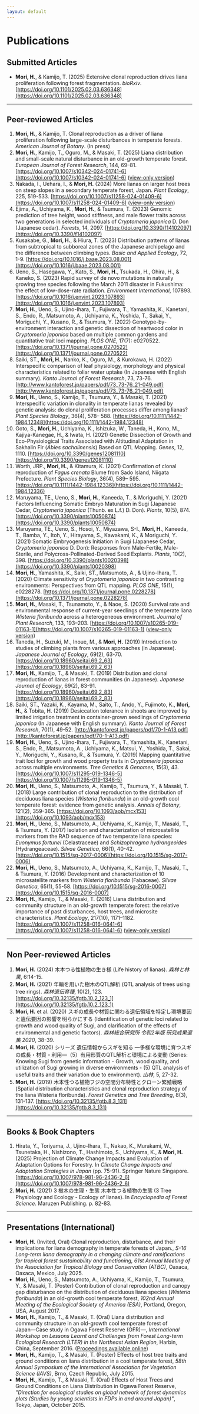 ```yaml
---
layout: default
---
```


# Publications

## Submitted Articles
- **Mori, H.**, & Kamijo, T. (2025) Extensive clonal reproduction drives liana proliferation following forest fragmentation. *bioRxiv*. [https://doi.org/10.1101/2025.02.03.636348](https://doi.org/10.1101/2025.02.03.636348)

---

## Peer-reviewed Articles

1. **Mori, H.**, & Kamijo, T. Clonal reproduction as a driver of liana proliferation following large-scale disturbances in temperate forests. *American Journal of Botany*. (In press)
1. **Mori, H.**, Kamijo, T., Oguro, M., & Masaki, T. (2025) Liana distribution and small-scale natural disturbance in an old-growth temperate forest. *European Journal of Forest Research*, 144, 69–81. [https://doi.org/10.1007/s10342-024-01741-6](https://doi.org/10.1007/s10342-024-01741-6) ([view-only version](https://rdcu.be/d1kWo))
1. Nakada, I., Uehara, I., & **Mori, H.** (2024) More lianas on larger host trees on steep slopes in a secondary temperate forest, Japan. *Plant Ecology*, 225, 519-533. [https://doi.org/10.1007/s11258-024-01409-6](https://doi.org/10.1007/s11258-024-01409-6) ([view-only version](https://rdcu.be/dBOWm))
1. Ejima, A., Uchiyama, K., **Mori, H.**, & Tsumura, T. (2023) Genomic prediction of tree height, wood stiffness, and male flower traits across two generations in selected individuals of *Cryptomeria japonica* D. Don (Japanese cedar). *Forests*, 14, 2097. [https://doi.org/10.3390/f14102097](https://doi.org/10.3390/f14102097)
1. Kusakabe, G., **Mori, H.**, & Hiura, T. (2023) Distribution patterns of lianas from subtropical to subboreal zones of the Japanese archipelago and the difference between climbing types. *Basic and Applied Ecology*, 72, 1-9. [https://doi.org/10.1016/j.baae.2023.08.001](https://doi.org/10.1016/j.baae.2023.08.001)
1. Ueno, S., Hasegawa, Y., Kato, S., **Mori, H.**, Tsukada, H., Ohira, H., & Kaneko, S. (2023) Rapid survey of de novo mutations in naturally growing tree species following the March 2011 disaster in Fukushima: the effect of low-dose-rate radiation. *Environment International*, 107893. [https://doi.org/10.1016/j.envint.2023.107893](https://doi.org/10.1016/j.envint.2023.107893)
1. **Mori, H.**, Ueno, S., Ujino-Ihara, T., Fujiwara, T., Yamashita, K., Kanetani, S., Endo, R., Matsumoto, A., Uchiyama, K., Yoshida, T., Sakai, Y., Moriguchi, Y., Kusano, R., & Tsumura, Y. (2022) Genotype-by-environment interaction and genetic dissection of heartwood color in *Cryptomeria japonica* based on multiple common gardens and quantitative trait loci mapping. *PLOS ONE*, 17(7): e0270522. [https://doi.org/10.1371/journal.pone.0270522](https://doi.org/10.1371/journal.pone.0270522)
1. Saiki, ST., **Mori, H.**, Nanko, K., Oguro, M., & Kurokawa, H. (2022) Interspecific comparison of leaf physiology, morphology and physical characteristics related to foliar water uptake (In Japanese with English summary). *Kanto Journal of Forest Research*, 73, 73-76. [http://www.kantoforest.jp/papers/pdf/73_73-76_21-049.pdf](http://www.kantoforest.jp/papers/pdf/73_73-76_21-049.pdf)
1. **Mori, H.**, Ueno, S., Kamijo, T., Tsumura, Y., & Masaki, T. (2021) Interspecific variation in clonality in temperate lianas revealed by genetic analysis: do clonal proliferation processes differ among lianas? *Plant Species Biology*, 36(4), 578– 588. [https://doi.org/10.1111/1442-1984.12348](https://doi.org/10.1111/1442-1984.12348)
1. Goto, S., **Mori, H.**, Uchiyama, K., Ishizuka, W., Taneda, H., Kono, M., Kajiya-Kanegae, H., & Iwata, H. (2021) Genetic Dissection of Growth and Eco-Physiological Traits Associated with Altitudinal Adaptation in Sakhalin Fir (*Abies sachalinensis*) Based on QTL Mapping. *Genes*, 12, 1110. [https://doi.org/10.3390/genes12081110](https://doi.org/10.3390/genes12081110)
1. Worth, JRP., **Mori, H.**, & Kitamura, K. (2021) Confirmation of clonal reproduction of *Fagus crenata* Blume from Sado Island, Niigata Prefecture. *Plant Species Biology*, 36(4), 589– 595. [https://doi.org/10.1111/1442-1984.12336](https://doi.org/10.1111/1442-1984.12336)
1. Maruyama, TE., Ueno, S., **Mori, H.**, Kaneeda, T., & Moriguchi, Y. (2021) Factors Influencing Somatic Embryo Maturation in Sugi (Japanese Cedar, *Cryptomeria japonica* (Thunb. ex L.f.) D. Don). *Plants*, 10(5), 874. [https://doi.org/10.3390/plants10050874](https://doi.org/10.3390/plants10050874)
1. Maruyama, TE., Ueno, S., Hosoi, Y., Miyazawa, S-I., **Mori, H.**, Kaneeda, T., Bamba, Y., Itoh, Y., Hirayama, S., Kawakami, K., & Moriguchi, Y. (2021) Somatic Embryogenesis Initiation in Sugi (Japanese Cedar, *Cryptomeria japonica* D. Don): Responses from Male-Fertile, Male-Sterile, and Polycross-Pollinated-Derived Seed Explants. *Plants*, 10(2), 398. [https://doi.org/10.3390/plants10020398](https://doi.org/10.3390/plants10020398)
1. **Mori, H.**, Yamashita, K., Saiki, ST., Matsumoto, A., & Ujino-Ihara, T. (2020) Climate sensitivity of *Cryptomeria japonica* in two contrasting environments: Perspectives from QTL mapping. *PLOS ONE*, 15(1), e0228278. [https://doi.org/10.1371/journal.pone.0228278](https://doi.org/10.1371/journal.pone.0228278)
1. **Mori, H.**, Masaki, T., Tsunamoto, Y., & Naoe, S. (2020) Survival rate and environmental response of current-year seedlings of the temperate liana *Wisteria floribunda* across a heterogeneous environment. *Journal of Plant Research*, 133, 193–203. [https://doi.org/10.1007/s10265-019-01163-1](https://doi.org/10.1007/s10265-019-01163-1) ([view-only version](https://rdcu.be/dB3zC))
1. Taneda, H., Suzuki, M., Inoue, M., & **Mori, H.** (2019) Introduction to studies of climbing plants from various approaches (in Japanese). *Japanese Journal of Ecology*, 69(2), 63-70. [https://doi.org/10.18960/seitai.69.2_63](https://doi.org/10.18960/seitai.69.2_63)
1. **Mori, H.**, Kamijo, T., & Masaki, T. (2019) Distribution and clonal reproduction of lianas in forest communities (in Japanese). *Japanese Journal of Ecology*, 69(2), 83-91. [https://doi.org/10.18960/seitai.69.2_83](https://doi.org/10.18960/seitai.69.2_83)
1. Saiki, ST., Yazaki, K., Kayama, M., Saito, T., Ando, Y., Fujimoto, K., **Mori, H.**, & Tobita, H. (2019) Desiccation tolerance in shoots are improved by limited irrigation treatment in container-grown seedlings of *Cryptomeria japonica* (In Japanese with English summary). *Kanto Journal of Forest Research*, 70(1), 49-52. [http://kantoforest.jp/papers/pdf/70-1-A13.pdf](http://kantoforest.jp/papers/pdf/70-1-A13.pdf)
1. **Mori, H.**, Ueno, S., Ujino-Ihara, T., Fujiwara, T., Yamashita, K., Kanetani, S., Endo, R., Matsumoto, A., Uchiyama, K., Matsui, Y., Yoshida, T., Sakai, Y., Moriguchi, Y., Kusano, R., & Tsumura, Y. (2019) Mapping quantitative trait loci for growth and wood property traits in *Cryptomeria japonica* across multiple environments. *Tree Genetics & Genomes*, 15(3), 43. [https://doi.org/10.1007/s11295-019-1346-5](https://doi.org/10.1007/s11295-019-1346-5)
1. **Mori, H.**, Ueno, S., Matsumoto, A., Kamijo, T., Tsumura, Y., & Masaki, T. (2018) Large contribution of clonal reproduction to the distribution of deciduous liana species (*Wisteria floribunda*) in an old-growth cool temperate forest: evidence from genetic analysis. *Annals of Botany*, 121(2), 359-365. [https://doi.org/10.1093/aob/mcx153](https://doi.org/10.1093/aob/mcx153)
1. **Mori, H.**, Ueno, S., Matsumoto, A., Uchiyama, K., Kamijo, T., Masaki, T., & Tsumura, Y. (2017) Isolation and characterization of microsatellite markers from the RAD sequence of two temperate liana species: *Euonymus fortunei* (Celastraceae) and *Schizophragma hydrangeoides* (Hydrangeaceae). *Silvae Genetica*, 66(1), 40-42. [https://doi.org/10.1515/sg-2017-0006](https://doi.org/10.1515/sg-2017-0006)
1. **Mori, H.**, Ueno, S., Matsumoto, A., Uchiyama, K., Kamijo, T., Masaki, T., & Tsumura, Y. (2016) Development and characterization of 10 microsatellite markers from *Wisteria floribunda* (Fabaceae). *Silvae Genetica*, 65(1), 55-58. [https://doi.org/10.1515/sg-2016-0007](https://doi.org/10.1515/sg-2016-0007)
1. **Mori, H.**, Kamijo, T., & Masaki, T. (2016) Liana distribution and community structure in an old-growth temperate forest: the relative importance of past disturbances, host trees, and microsite characteristics. *Plant Ecology*, 217(10), 1171–1182. [https://doi.org/10.1007/s11258-016-0641-6](https://doi.org/10.1007/s11258-016-0641-6) ([view-only version](https://rdcu.be/dBXvL))

---

## Non Peer-reviewed Articles
1. **Mori, H.** (2024) 木本つる性植物の生き様 (Life history of lianas). *森林と林業*, 6:14-15.
1. **Mori, H.** (2021) 年輪を用いた樹木のQTL解析 (QTL analysis of trees using tree rings). *森林遺伝育種*, 10(2), 123. [https://doi.org/10.32135/fgtb.10.2_123_1](https://doi.org/10.32135/fgtb.10.2_123_1)
1. **Mori, H.** et al. (2020) スギの成長や材質に関わる遺伝領域を特定し環境要因と遺伝要因の影響を明らかにする (Identification of genetic loci related to growth and wood quality of Sugi, and clarification of the effects of environmental and genetic factors). *森林総合研究所 令和2年版 研究成果選集 2020*, 38-39.
1. **Mori, H.** (2020) シリーズ 遺伝情報からスギを知る ―多様な環境に育つスギの成長・材質・利用―（5）有用形質のQTL解析と環境による変動 (Series: Knowing Sugi from genetic information - Growth, wood quality, and utilization of Sugi growing in diverse environments - (5) QTL analysis of useful traits and their variation due to environment). *山林*, 5, 27-32.
1. **Mori, H.** (2019) 木本性つる植物フジの空間分布特性とクローン繁殖戦略 (Spatial distribution characteristics and clonal reproduction strategy of the liana Wisteria floribunda). *Forest Genetics and Tree Breeding*, 8(3), 131-137. [https://doi.org/10.32135/fgtb.8.3_131](https://doi.org/10.32135/fgtb.8.3_131)

---

## Books & Book Chapters
1. Hirata, Y., Toriyama, J., Ujino-Ihara, T., Nakao, K., Murakami, W., Tsunetaka, H., Nishizono, T., Hashimoto, S., Uchiyama, K., & **Mori, H.** (2025) Projection of Climate Change Impacts and Evaluation of Adaptation Options for Forestry. In *Climate Change Impacts and Adaptation Strategies in Japan* (pp. 75-91). Springer Nature Singapore. [https://doi.org/10.1007/978-981-96-2436-2_6](https://doi.org/10.1007/978-981-96-2436-2_6)
1. **Mori, H.** (2021) 3 樹木の生理・生態 木本性つる植物の生態 (3 Tree Physiology and Ecology - Ecology of lianas). In *Encyclopedia of Forest Science*. Maruzen Publishing. p. 82-83.

---

## Presentations (International)
* **Mori, H.** (Invited, Oral) Clonal reproduction, disturbance, and their implications for liana demography in temperate forests of Japan., *S-16 Long-term liana demography in a changing climate and ramifications for tropical forest sustainability and functioning, 61st Annual Meeting of the Association for Tropical Biology and Conservation (ATBC)*, Oaxaca, Oaxaca, Mexico, July 2025.
* **Mori, H.**, Ueno, S., Matsumoto, A., Uchiyama, K., Kamijo, T., Tsumura, Y., & Masaki, T. (Poster) Contribution of clonal reproduction and canopy gap disturbance on the distribution of deciduous liana species (*Wisteria floribunda*) in an old-growth cool temperate forest, *102nd Annual Meeting of the Ecological Society of America (ESA)*, Portland, Oregon, USA, August 2017.
* **Mori, H.**, Kamijo, T., & Masaki, T. (Oral) Liana distribution and community structure in an old-growth cool temperate forest of Japan―Case study in Ogawa Forest Reserve (OFR)―, *International Workshop on Lessons Learnt and Challenges from Forest Long-term Ecological Research (LTER) in the Northeast Asian Region*, Harbin, China, September 2016. ([Proceedings available online](http://www.iufro.org/publications/proceedings/proceedings-meetings-2016/#c24929))
* **Mori, H.**, Kamijo, T., & Masaki, T. (Poster) Effects of host tree traits and ground conditions on liana distribution in a cool temperate forest, *58th Annual Symposium of the International Association for Vegetation Science (IAVS)*, Brno, Czech Republic, July 2015.
* **Mori, H.**, Kamijo, T., & Masaki, T. (Oral) Effects of Host Trees and Ground Conditions on Liana Distribution in Ogawa Forest Reserve, *"Direction for ecological studies on global network of forest dynamics plots (Studies by young scientists in FDPs in and around Japan)"*, Tokyo, Japan, October 2015.
